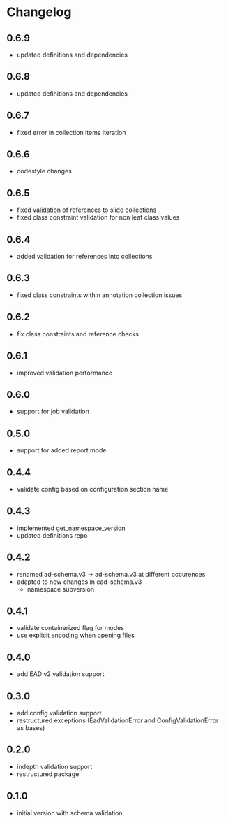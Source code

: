 # Changelog

## 0.6.9

* updated definitions and dependencies

## 0.6.8

* updated definitions and dependencies

## 0.6.7

* fixed error in collection items iteration

## 0.6.6

* codestyle changes

## 0.6.5

* fixed validation of references to slide collections
* fixed class constraint validation for non leaf class values

## 0.6.4

* added validation for references into collections

## 0.6.3

* fixed class constraints within annotation collection issues

## 0.6.2

* fix class constraints and reference checks

## 0.6.1

* improved validation performance

## 0.6.0

* support for job validation

## 0.5.0

* support for added report mode

## 0.4.4

* validate config based on configuration section name

## 0.4.3

* implemented get_namespace_version
* updated definitions repo

## 0.4.2

* renamed ad-schema.v3 -> ad-schema.v3 at different occurences
* adapted to new changes in ead-schema.v3
  * namespace subversion

## 0.4.1

* validate containerized flag for modes
* use explicit encoding when opening files

## 0.4.0

* add EAD v2 validation support

## 0.3.0

* add config validation support
* restructured exceptions (EadValidationError and ConfigValidationError as bases)

## 0.2.0

* indepth validation support
* restructured package

## 0.1.0

* initial version with schema validation
